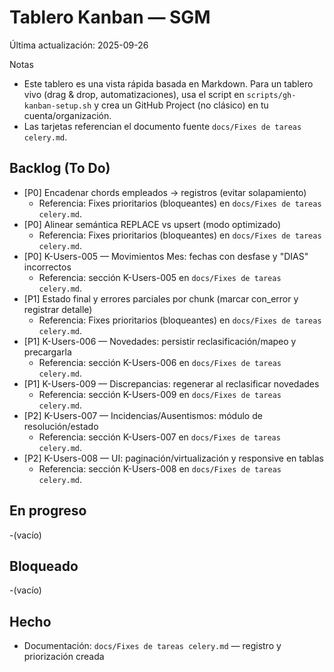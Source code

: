 # Tablero Kanban — SGM

Última actualización: 2025-09-26

Notas

- Este tablero es una vista rápida basada en Markdown. Para un tablero vivo (drag & drop, automatizaciones), usa el script en `scripts/gh-kanban-setup.sh` y crea un GitHub Project (no clásico) en tu cuenta/organización.
- Las tarjetas referencian el documento fuente `docs/Fixes de tareas celery.md`.

## Backlog (To Do)

- [P0] Encadenar chords empleados → registros (evitar solapamiento)
  - Referencia: Fixes prioritarios (bloqueantes) en `docs/Fixes de tareas celery.md`.
- [P0] Alinear semántica REPLACE vs upsert (modo optimizado)
  - Referencia: Fixes prioritarios (bloqueantes) en `docs/Fixes de tareas celery.md`.
- [P0] K-Users-005 — Movimientos Mes: fechas con desfase y "DIAS" incorrectos
  - Referencia: sección K-Users-005 en `docs/Fixes de tareas celery.md`.
- [P1] Estado final y errores parciales por chunk (marcar con_error y registrar detalle)
  - Referencia: Fixes prioritarios (bloqueantes) en `docs/Fixes de tareas celery.md`.
- [P1] K-Users-006 — Novedades: persistir reclasificación/mapeo y precargarla
  - Referencia: sección K-Users-006 en `docs/Fixes de tareas celery.md`.
- [P1] K-Users-009 — Discrepancias: regenerar al reclasificar novedades
  - Referencia: sección K-Users-009 en `docs/Fixes de tareas celery.md`.
- [P2] K-Users-007 — Incidencias/Ausentismos: módulo de resolución/estado
  - Referencia: sección K-Users-007 en `docs/Fixes de tareas celery.md`.
- [P2] K-Users-008 — UI: paginación/virtualización y responsive en tablas
  - Referencia: sección K-Users-008 en `docs/Fixes de tareas celery.md`.

## En progreso

-(vacío)

## Bloqueado

-(vacío)

## Hecho

- Documentación: `docs/Fixes de tareas celery.md` — registro y priorización creada
